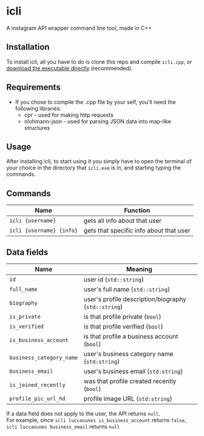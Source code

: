 # icli
 A instagram API wrapper command line tool, made in C++
 
## Installation
To install icli, all you have to do is clone this repo and compile `icli.cpp`, or [download the executable directly](https://mega.nz/file/3FkiUCrY#xPukt0BvlLVs17hXJQx9rlBUFPYMV29g1iCnryg97AU) (recommended).

## Requirements
- If you chose to compile the .cpp file by your self, you'll need the following libraries:
   * cpr - used for making http requests
   * nlohmann-json - used for parsing JSON data into map-like structures

## Usage
After installing icli, to start using it you simply have to open the terminal of your choice in the directory that `icli.exe` is in, and starting typing the commands. 

## Commands
|  Name                                 | Function |
| ------------------------------------- | -------- |
| `icli {username}`                     | gets all info about that user   |
| `icli {username} {info}`              | gets that specific info about that user   |

## Data fields
|  Name                                 | Meaning |
| ------------------------------------- | ------- |
| `id`                                  | user id (`std::string`) |
| `full_name`                           | user's full name (`std::string`) |
| `biography`                           | user's profile description/biography (`std::string`) |
| `is_private`                          | is that profile private (`bool`) |
| `is_verified`                         | is that profile verified (`bool`) |
| `is_business_account`                 | is that profile a business account (`bool`) |
| `business_category_name`              | user's business category name (`std:string`) |
| `business_email`                      | user's business email (`std:string`) |
| `is_joined_recently`                  | was that profile created recently (`bool`) |
| `profile_pic_url_hd`                  | profile image URL (`std:string`) |

If a data field does not apply to the user, the API returns `null`. <br /> For example, since `icli luccanunes is_business_account` returns `false`, `icli luccanunes business_email` returns `null`
